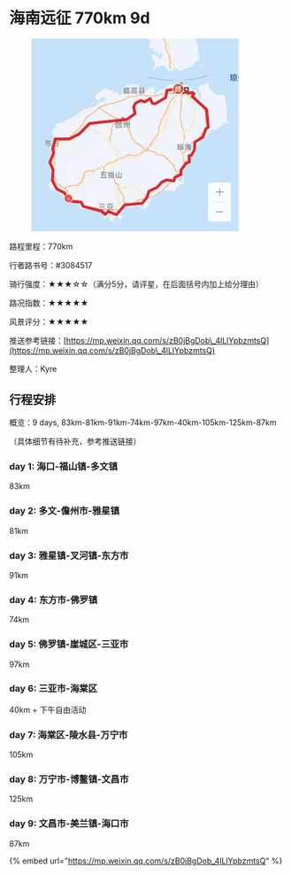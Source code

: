 # 海南远征 770km 9d

<figure><img src="../.gitbook/assets/海南远征.png" alt="" width="375"><figcaption></figcaption></figure>

路程里程：770km

行者路书号：#3084517

骑行强度：★★★☆☆（满分5分，请评星，在后面括号内加上给分理由）

路况指数：★★★★★

风景评分：★★★★★

推送参考链接：[https://mp.weixin.qq.com/s/zB0jBgDob\_4lLlYpbzmtsQ](https://mp.weixin.qq.com/s/zB0jBgDob\_4lLlYpbzmtsQ)

整理人：Kyre



## 行程安排

概览：9 days, 83km-81km-91km-74km-97km-40km-105km-125km-87km

（具体细节有待补充，参考推送链接）

### **day 1:** 海口-福山镇-多文镇&#x20;

83km

### **day 2:** 多文-儋州市-雅星镇&#x20;

81km

### **day 3:** 雅星镇-叉河镇-东方市

91km

### **day 4:** 东方市-佛罗镇&#x20;

74km

### **day 5:** 佛罗镇-崖城区-三亚市

97km

### **day 6:** 三亚市-海棠区&#x20;

40km + 下午自由活动

### **day 7:** 海棠区-陵水县-万宁市

105km

### **day 8:** 万宁市-博鳌镇-文昌市

125km

### **day 9:** 文昌市-美兰镇-海口市

87km





{% embed url="https://mp.weixin.qq.com/s/zB0jBgDob_4lLlYpbzmtsQ" %}



